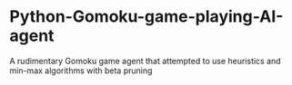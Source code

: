 # Python-Gomoku-game-playing-AI-agent
A rudimentary Gomoku game agent that attempted to use heuristics and min-max algorithms with beta pruning
